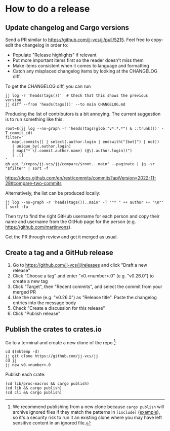 # How to do a release

## Update changelog and Cargo versions

Send a PR similar to https://github.com/jj-vcs/jj/pull/5215. Feel free to
copy-edit the changelog in order to:

* Populate "Release highlights" if relevant
* Put more important items first so the reader doesn't miss them
* Make items consistent when it comes to language and formatting
* Catch any misplaced changelog items by looking at the CHANGELOG diff.

To get the CHANGELOG diff, you can run

```shell
jj log -r 'heads(tags())'  # Check that this shows the previous version
jj diff --from 'heads(tags())' --to main CHANGELOG.md
```

Producing the list of contributors is a bit annoying. The current suggestion is
to run something like this:

```shell
root=$(jj log --no-graph -r 'heads(tags(glob:"v*.*.*") & ::trunk())' -T commit_id)
filter='
   map(.commits[] | select(.author.login | endswith("[bot]") | not))
   | unique_by(.author.login)
   | map("* \(.commit.author.name) (@\(.author.login))")
   | .[]
'
gh api "/repos/jj-vcs/jj/compare/$root...main" --paginate | jq -sr "$filter" | sort -f
```

https://docs.github.com/en/rest/commits/commits?apiVersion=2022-11-28#compare-two-commits

Alternatively, the list can be produced locally:

```shell
jj log --no-graph -r 'heads(tags())..main' -T '"* " ++ author ++ "\n"' | sort -fu
```

Then try to find the right GitHub username for each person and copy their name
and username from the GitHub page for the person
(e.g. https://github.com/martinvonz).

Get the PR through review and get it merged as usual.

## Create a tag and a GitHub release

1. Go to https://github.com/jj-vcs/jj/releases and click "Draft a new release"
2. Click "Choose a tag" and enter "v0.\<number\>.0" (e.g. "v0.26.0") to create a
   new tag
3. Click "Target", then "Recent commits", and select the commit from your merged
   PR
4. Use the name (e.g. "v0.26.0") as "Release title". Paste the changelog entries
   into the message body
5. Check "Create a discussion for this release"
6. Click "Publish release"

## Publish the crates to crates.io

Go to a terminal and create a new clone of the repo [^1]:

```shell
cd $(mktemp -d)
jj git clone https://github.com/jj-vcs/jj
cd jj
jj new v0.<number>.0
```

Publish each crate:

```shell
(cd lib/proc-macros && cargo publish)
(cd lib && cargo publish)
(cd cli && cargo publish)
```


[^1]: We recommend publishing from a new clone because `cargo publish` will
      archive ignored files if they match the patterns in `[include]`
      ([example](https://github.com/jj-vcs/jj/blob/b95628c398c6c3d11f41bdf53d0aef11f92ee96d/lib/Cargo.toml#L15-L22)),
      so it's a security risk to run it an existing clone where you may have
      left sensitive content in an ignored file.
